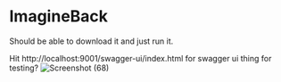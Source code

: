 # ImagineBack

Should be able to download it and just run it.

Hit http://localhost:9001/swagger-ui/index.html for swagger ui thing for testing?
![Screenshot (68)](https://user-images.githubusercontent.com/98780372/166297893-54bc2399-c42c-447c-94ba-a0c9245ba6a5.png)

